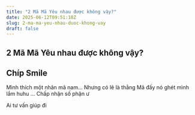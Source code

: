 ```yaml
---
title: "2 Mã Mã Yêu nhau được không vậy?"
date: 2025-06-12T09:51:18Z
slug: 2-ma-ma-yeu-nhau-duoc-khong-vay
draft: false
---
```


## 2 Mã Mã Yêu nhau được không vậy?

## Chíp Smile

Mình thích một nhân mã nam... Nhưng có lẽ là thằng Mã đấy nó ghét mình lắm  huhu ... Chấp nhận số phận ư 

Ai tư vấn giúp đi